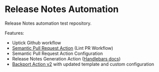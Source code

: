 # Release Notes Automation

Release Notes automation test repository.

Features:
- Uptick Github workflow
- [Semantic Pull Request Action](https://github.com/amannn/action-semantic-pull-request) (Lint PR Workflow)
- Semantic Pull Request Action Configuration
- Release Notes Generation Action ([Handlebars docs](http://jknack.github.io/handlebars.java/))
- [Backport Action v2](https://github.com/tibdex/backport) with updated template and custom configuration
